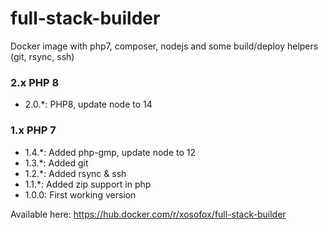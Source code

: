 # full-stack-builder

Docker image with php7, composer, nodejs and some build/deploy helpers (git, rsync, ssh)

### 2.x PHP 8

* 2.0.*: PHP8, update node to 14

### 1.x PHP 7

* 1.4.*: Added php-gmp, update node to 12
* 1.3.*: Added git
* 1.2.*: Added rsync & ssh
* 1.1.*: Added zip support in php
* 1.0.0: First working version

Available here: https://hub.docker.com/r/xosofox/full-stack-builder
